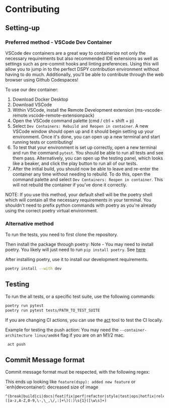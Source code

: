 # Contributing

## Setting-up

### Preferred method - VSCode Dev Container

VSCode dev containers are a great way to containerize not only the necessary requirements but also recommended IDE extensions as well as settings such as pre-commit hooks and linting preferences. Using this will allow you to jump in to the perfect DSPY contribution environment without having to do much. Additionally, you'll be able to contribute through the web browser using Github Codespaces!

To use our dev container:

1. Download Docker Desktop
2. Download VSCode
3. Within VSCode, install the Remote Development extension (ms-vscode-remote.vscode-remote-extensionpack)
4. Open the VSCode command palette (cmd / ctrl + shift + p)
5. Select `Dev Containers: Rebuild and Reopen in container`. A new VSCode window should open up and it should begin setting up your environment. Once it's done, you can open up a new terminal and start running tests or contributing!
6. To test that your environment is set up correctly, open a new terminal and run the command `pytest`. You should be able to run all tests and see them pass. Alternatively, you can open up the testing panel, which looks like a beaker, and click the play button to run all of our tests.
7. After the initial build, you should now be able to leave and re-enter the container any time without needing to rebuild. To do this, open the command palette and select `Dev Containers: Reopen in container`. This will not rebuild the container if you've done it correctly.

NOTE: If you use this method, your default shell will be the poetry shell which will contain all the necessary requirements in your terminal. You shouldn't need to prefix python commands with poetry as you're already using the correct poetry virtual environment.

### Alternative method

To run the tests, you need to first clone the repository.

Then install the package through poetry:
Note - You may need to install poetry. You likely will just need to run `pip install poetry`. See [here](https://python-poetry.org/docs/#installing-with-the-official-installer)

After installing poetry, use it to install our development requirements.

```bash
poetry install --with dev
```

## Testing

To run the all tests, or a specific test suite, use the following commands:

```bash
poetry run pytest
poetry run pytest tests/PATH_TO_TEST_SUITE
```

If you are changing CI actions, you can use the [act](https://nektosact.com/introduction.html) tool to test the CI locally.

Example for testing the push action:
You may need the `--container-architecture linux/amd64` flag if you are on an M1/2 mac.

```bash
 act push
```

## Commit Message format

Commit message format must be respected, with the following regex:

This ends up looking like `feature(dspy): added new feature` or `enh(devcontainer): decreased size of image

```
^(break|build|ci|docs|feat|fix|perf|refactor|style|test|ops|hotfix|release|maint|init|enh|revert)\([a-z,A-Z,0-9,\-,\_,\/,:]+\)(:)\s{1}([\w\s]+)
```
